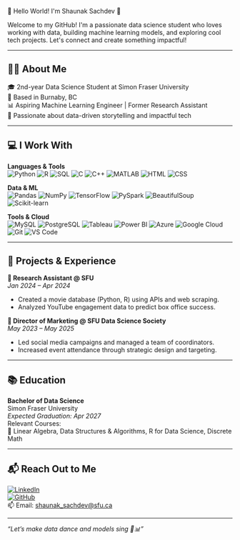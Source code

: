 🌟 Hello World! I'm Shaunak Sachdev 🌟

Welcome to my GitHub! I'm a passionate data science student who loves working with data, building machine learning models, and exploring cool tech projects. Let's connect and create something impactful!

---

## 👨‍💻 About Me

🎓 2nd-year Data Science Student at Simon Fraser University  
📍 Based in Burnaby, BC  
📊 Aspiring Machine Learning Engineer | Former Research Assistant  
🎯 Passionate about data-driven storytelling and impactful tech

---

## 💻 I Work With

**Languages & Tools**  
![Python](https://img.shields.io/badge/-Python-3776AB?logo=python&logoColor=white&style=flat-square)
![R](https://img.shields.io/badge/-R-276DC3?logo=r&logoColor=white&style=flat-square)
![SQL](https://img.shields.io/badge/-SQL-4479A1?logo=postgresql&logoColor=white&style=flat-square)
![C](https://img.shields.io/badge/-C-00599C?logo=c&logoColor=white&style=flat-square)
![C++](https://img.shields.io/badge/-C++-00599C?logo=c%2B%2B&logoColor=white&style=flat-square)
![MATLAB](https://img.shields.io/badge/-MATLAB-0076A8?logo=mathworks&logoColor=white&style=flat-square)
![HTML](https://img.shields.io/badge/-HTML-E34F26?logo=html5&logoColor=white&style=flat-square)
![CSS](https://img.shields.io/badge/-CSS-1572B6?logo=css3&logoColor=white&style=flat-square)

**Data & ML**  
![Pandas](https://img.shields.io/badge/-Pandas-150458?logo=pandas&logoColor=white&style=flat-square)
![NumPy](https://img.shields.io/badge/-NumPy-013243?logo=numpy&logoColor=white&style=flat-square)
![TensorFlow](https://img.shields.io/badge/-TensorFlow-FF6F00?logo=tensorflow&logoColor=white&style=flat-square)
![PySpark](https://img.shields.io/badge/-PySpark-E25A1C?logo=apache-spark&logoColor=white&style=flat-square)
![BeautifulSoup](https://img.shields.io/badge/-BeautifulSoup-green?style=flat-square)
![Scikit-learn](https://img.shields.io/badge/-Scikit_Learn-F7931E?logo=scikit-learn&logoColor=white&style=flat-square)

**Tools & Cloud**  
![MySQL](https://img.shields.io/badge/-MySQL-4479A1?logo=mysql&logoColor=white&style=flat-square)
![PostgreSQL](https://img.shields.io/badge/-PostgreSQL-336791?logo=postgresql&logoColor=white&style=flat-square)
![Tableau](https://img.shields.io/badge/-Tableau-E97627?logo=tableau&logoColor=white&style=flat-square)
![Power BI](https://img.shields.io/badge/-Power_BI-F2C811?logo=powerbi&logoColor=black&style=flat-square)
![Azure](https://img.shields.io/badge/-Azure-0089D6?logo=microsoftazure&logoColor=white&style=flat-square)
![Google Cloud](https://img.shields.io/badge/-GCP-4285F4?logo=googlecloud&logoColor=white&style=flat-square)
![Git](https://img.shields.io/badge/-Git-F05032?logo=git&logoColor=white&style=flat-square)
![VS Code](https://img.shields.io/badge/-VSCode-007ACC?logo=visualstudiocode&logoColor=white&style=flat-square)

---

## 🧠 Projects & Experience

**🔬 Research Assistant @ SFU**  
*Jan 2024 – Apr 2024*  
- Created a movie database (Python, R) using APIs and web scraping.  
- Analyzed YouTube engagement data to predict box office success.

**🎯 Director of Marketing @ SFU Data Science Society**  
*May 2023 – May 2025*  
- Led social media campaigns and managed a team of coordinators.  
- Increased event attendance through strategic design and targeting.

---

## 📚 Education

**Bachelor of Data Science**  
Simon Fraser University  
*Expected Graduation: Apr 2027*  
Relevant Courses:  
📘 Linear Algebra, Data Structures & Algorithms, R for Data Science, Discrete Math

---

## 📬 Reach Out to Me

[![LinkedIn](https://img.shields.io/badge/-LinkedIn-blue?logo=linkedin&logoColor=white&style=flat-square)](https://www.linkedin.com/in/shaunaksachdev)  
[![GitHub](https://img.shields.io/badge/-GitHub-black?logo=github&logoColor=white&style=flat-square)](https://github.com/shaunaksachdev)  
📫 Email: shaunak_sachdev@sfu.ca

---

_“Let’s make data dance and models sing 🎵📊”_
